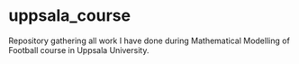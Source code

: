 # uppsala_course
Repository gathering all work I have done during Mathematical Modelling of Football course in Uppsala University.

